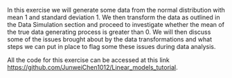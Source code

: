In this exercise we will generate some data from the normal distribution with mean 1 and standard  deviation 1. 
We then transform the data as outlined in the Data Simulation section and proceed to investigate whether the mean of the true data generating process 
is greater than 0. We will then discuss some of the issues brought about by the data transformations and what steps we can put in place to flag some 
these issues during data analysis.

All the code for this exercise can be accessed at this link https://github.com/JunweiChen1012/Linear_models_tutorial.
